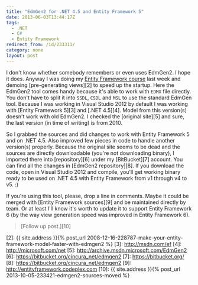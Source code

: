 ```yaml
---
title: "EdmGen2 for .NET 4.5 and Entity Framework 5"
date: 2013-06-03T13:44:17Z
tags:
  - .NET
  - C#
  - Entity Framework
redirect_from: /id/233311/
category: none
layout: post
---
```

I don't know whether somebody remembers or even uses EdmGen2. I hope it does. Anyway I was doing my [Entity Framework course][1] last week and demoing [pre-generating views][2] to speed up the startup. Here the EdmGen2 tool comes handy because it's able to work with `EDMX` file directly. You don't have to split it into `SSDL`, `CSDL` and `MSL` to use the standard EdmGen tool. Because I was working in Visual Studio 2012 by default I was working with [Entity Framework 5][3] and [.NET 4.5][4]. Model from this version(s) doesn't work with old EdmGen2. I checked the [original site][5] and sure, the last version (in time of writing) is from 2010.

<!-- excerpt -->

So I grabbed the sources and did changes to work with Entity Framework 5 and on .NET 4.5. Also improved few pieces in code to handle another version(s) properly. Because the original site seems to be dead and the sources are directly downloadable (you're not downloading binary), I imported there into [repository][6] under my [BitBucket][7] account. You can find all the changes in [EdmGen2 repository][8]. If you download the code, open in Visual Studio 2012 and compile, you'll get working binary ready to be used on .NET 4.5 with Entity Framework from v1 through v4 to v5. :)

If you're using this tool, please, drop a line in comments. Maybe it could be merged with [Entity Framework sources][9] and be maintained directly by team. Or at least I'll know it's worth to update it to support Entity Framework 6 (by the way view generation speed was improved in Entity Framework 6).

> [Follow up post.][10]

[1]: http://www.x2develop.com
[2]: {{ site.address }}{% post_url 2008-12-16-228787-make-your-entity-framework-model-faster-with-edmgen2 %}
[3]: http://msdn.com/ef
[4]: http://microsoft.com/net
[5]: http://archive.msdn.microsoft.com/EdmGen2
[6]: https://bitbucket.org/cincura_net/edmgen2
[7]: https://bitbucket.org/
[8]: https://bitbucket.org/cincura_net/edmgen2
[9]: http://entityframework.codeplex.com
[10]: {{ site.address }}{% post_url 2013-10-05-233421-edmgen2-sources-moved %}